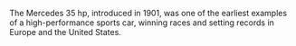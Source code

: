 The Mercedes 35 hp, introduced in 1901, was one of the earliest examples of a high-performance sports car, winning races and setting records in Europe and the United States.
